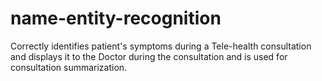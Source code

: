 # name-entity-recognition
Correctly identifies patient's symptoms during a Tele-health consultation and displays it to the Doctor during the consultation and is used for consultation summarization.
